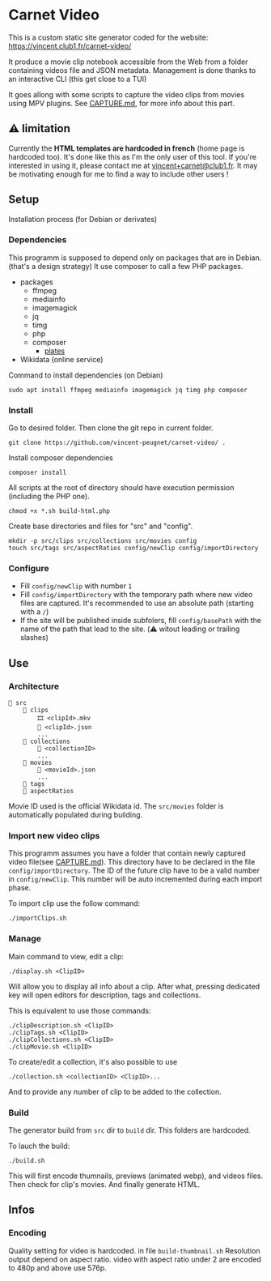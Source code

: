 # Carnet Video

This is a custom static site generator coded for the website: <https://vincent.club1.fr/carnet-video/>

It produce a movie clip notebook accessible from the Web from a folder containing videos file and JSON metadata.
Management is done thanks to an interactive CLI (this get close to a TUI)

It goes allong with some scripts to capture the video clips from movies using MPV plugins.
See [CAPTURE.md](CAPTURE.md), for more info about this part.

## ⚠️ limitation

Currently the **HTML templates are hardcoded in french** (home page is hardcoded too).
It's done like this as I'm the only user of this tool.
If you're interested in using it, please contact me at <vincent+carnet@club1.fr>.
It may be motivating enough for me to find a way to include other users !

## Setup

Installation process (for Debian or derivates)

### Dependencies

This programm is supposed to depend only on packages that are in Debian. (that's a design strategy)
It use composer to call a few PHP packages.

- packages
    - ffmpeg
    - mediainfo
    - imagemagick
    - jq
    - timg
    - php
    - composer
        - [plates](https://platesphp.com/)
- Wikidata (online service)

Command to install dependencies (on Debian)

    sudo apt install ffmpeg mediainfo imagemagick jq timg php composer


### Install

Go to desired folder.
Then clone the git repo in current folder.

    git clone https://github.com/vincent-peugnet/carnet-video/ .


Install composer dependencies

    composer install


All scripts at the root of directory should have execution permission (including the PHP one).

    chmod +x *.sh build-html.php


Create base directories and files for "src" and "config".

    mkdir -p src/clips src/collections src/movies config
    touch src/tags src/aspectRatios config/newClip config/importDirectory


### Configure

- Fill `config/newClip` with number `1`
- Fill `config/importDirectory` with the temporary path where new video files are captured.
It's recommended to use an absolute path (starting with a `/`)
- If the site will be published inside subfolers, fill `config/basePath` with the name of the path that lead to the site. (⚠️ witout leading or trailing slashes)


## Use

### Architecture
```
📁 src
    📁 clips
        🎞️ <clipId>.mkv
        📄 <clipId>.json
        ...
    📁 collections
        📄 <collectionID>
        ...
    📁 movies
        📄 <movieId>.json
        ...
    📄 tags
    📄 aspectRatios
```

Movie ID used is the official Wikidata id.
The `src/movies` folder is automatically populated during building.

### Import new video clips

This programm assumes you have a folder that contain newly captured video file(see [CAPTURE.md](CAPTURE.md)).
This directory have to be declared in the file `config/importDirectory`.
The ID of the future clip have to be a valid number in `config/newClip`.
This number will be auto incremented during each import phase.

To import clip use the follow command:

    ./importClips.sh


### Manage

Main command to view, edit a clip:

    ./display.sh <ClipID>

Will allow you to display all info about a clip.
After what, pressing dedicated key will open editors for description, tags and collections.

This is equivalent to use those commands:

    ./clipDescription.sh <ClipID>
    ./clipTags.sh <ClipID>
    ./clipCollections.sh <ClipID>
    ./clipMovie.sh <ClipID>

To create/edit a collection, it's also possible to use

    ./collection.sh <collectionID> <ClipID>...

And to provide any number of clip to be added to the collection.


### Build

The generator build from `src` dir to `build` dir. This folders are hardcoded.

To lauch the build:

    ./build.sh

This will first encode thumnails, previews (animated webp), and videos files. Then check for clip's movies. And finally generate HTML.


## Infos


### Encoding

Quality setting for video is hardcoded. in file `build-thumbnail.sh`
Resolution output depend on aspect ratio.
video with aspect ratio under 2 are encoded to 480p and above use 576p.

